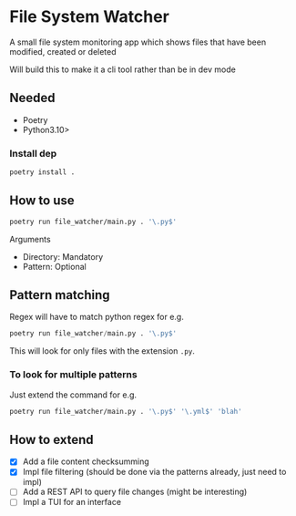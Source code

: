 # File System Watcher

A small file system monitoring app which shows files that have been modified, created or deleted

Will build this to make it a cli tool rather than be in dev mode

## Needed

- Poetry
- Python3.10>

### Install dep

```python
poetry install .
```

## How to use

```bash
poetry run file_watcher/main.py . '\.py$'
```

Arguments

- Directory: Mandatory
- Pattern: Optional

## Pattern matching

Regex will have to match python regex for e.g.

```python
poetry run file_watcher/main.py . '\.py$'
```

This will look for only files with the extension `.py`.

### To look for multiple patterns

Just extend the command for e.g.

```bash
poetry run file_watcher/main.py . '\.py$' '\.yml$' 'blah'
```

## How to extend

- [x] Add a file content checksumming
- [x] Impl file filtering (should be done via the patterns already, just need to impl)
- [ ] Add a REST API to query file changes (might be interesting)
- [ ] Impl a TUI for an interface

